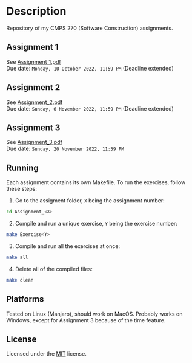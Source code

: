 # Description
Repository of my CMPS 270 (Software Construction) assignments.

## Assignment 1
See [Assignment_1.pdf](/Assignment_1/Assignment_1.pdf)  
Due date: `Monday, 10 October 2022, 11:59 PM` (Deadline extended)

## Assignment 2
See [Assignment_2.pdf](/Assignment_2/Assignment_2.pdf)  
Due date: `Sunday, 6 November 2022, 11:59 PM` (Deadline extended)

## Assignment 3
See [Assignment_3.pdf](/Assignment_3/Assignment_3.pdf)  
Due date: `Sunday, 20 November 2022, 11:59 PM`
 	
## Running
Each assignment contains its own Makefile. To run the exercises, follow these steps:

1) Go to the assigment folder, `X` being the assignment number:
```sh
cd Assignment_<X>
```
2) Compile and run a unique exercise, `Y` being the exercise number:
```sh
make Exercise<Y>
```
3) Compile and run all the exercises at once:
```sh
make all
```
4) Delete all of the compiled files:
```sh
make clean
```

## Platforms
Tested on Linux (Manjaro), should work on MacOS. Probably works on Windows, except for Assignment 3 because of the time feature.

## License
Licensed under the [MIT](LICENSE) license.
